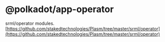 # @polkadot/app-operator

srml/operator modules.
[https://github.com/stakedtechnologies/Plasm/tree/master/srml/operator](https://github.com/stakedtechnologies/Plasm/tree/master/srml/operator)
